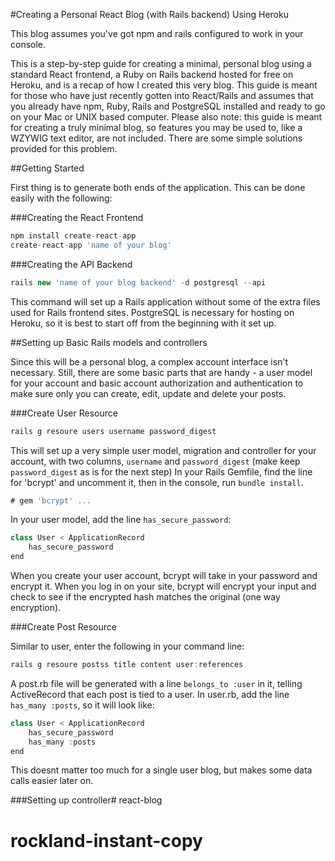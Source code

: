 #Creating a Personal React Blog (with Rails backend) Using Heroku

This blog assumes you've got npm and rails configured to work in your console.  

This is a step-by-step guide for creating a minimal, personal blog using a standard React frontend, a Ruby on Rails backend hosted for free on Heroku, and is a recap of how I created this very blog.  This guide is meant for those who have just recently gotten into React/Rails and assumes that you already have npm, Ruby, Rails and PostgreSQL installed and ready to go on your Mac or UNIX based computer.  Please also note: this guide is meant for creating a truly minimal blog, so features you may be used to, like a WZYWIG text editor, are not included.  There are some simple solutions provided for this problem.

##Getting Started

First thing is to generate both ends of the application.  This can be done easily with the following:

###Creating the React Frontend
```javascript
npm install create-react-app
create-react-app 'name of your blog'
```

###Creating the API Backend
```javascript
rails new 'name of your blog backend' -d postgresql --api
```

This command will set up a Rails application without some of the extra files used for Rails frontend sites.  PostgreSQL is necessary for hosting on Heroku, so it is best to start off from the beginning with it set up.

##Setting up Basic Rails models and controllers

Since this will be a personal blog, a complex account interface isn't necessary.  Still, there are some basic parts that are handy - a user model for your account and basic account authorization and authentication to make sure only you can create, edit, update and delete your posts.

###Create User Resource
```javascript
rails g resoure users username password_digest
```

This will set up a very simple user model, migration and controller for your account, with two columns, `username` and `password_digest` (make keep `password_digest` as is for the next step)  In your Rails Gemfile, find the line for 'bcrypt' and uncomment it, then in the console, run `bundle install`.

```javascript
# gem 'bcrypt' ...
```

In your user model, add the line `has_secure_password`:

```javascript
class User < ApplicationRecord
    has_secure_password
end
```

When you create your user account, bcrypt will take in your password and encrypt it.  When you log in on your site, bcrypt will encrypt your input and check to see if the encrypted hash matches the original (one way encryption).

###Create Post Resource

Similar to user, enter the following in your command line:

```javascript
rails g resoure postss title content user:references
```

A post.rb file will be generated with a line `belongs_to :user` in it, telling ActiveRecord that each post is tied to a user.  In user.rb, add the line `has_many :posts`, so it will look like:

```javascript
class User < ApplicationRecord
    has_secure_password
    has_many :posts
end
```

This doesnt matter too much for a single user blog, but makes some data calls easier later on.  

###Setting up controller# react-blog
# rockland-instant-copy
